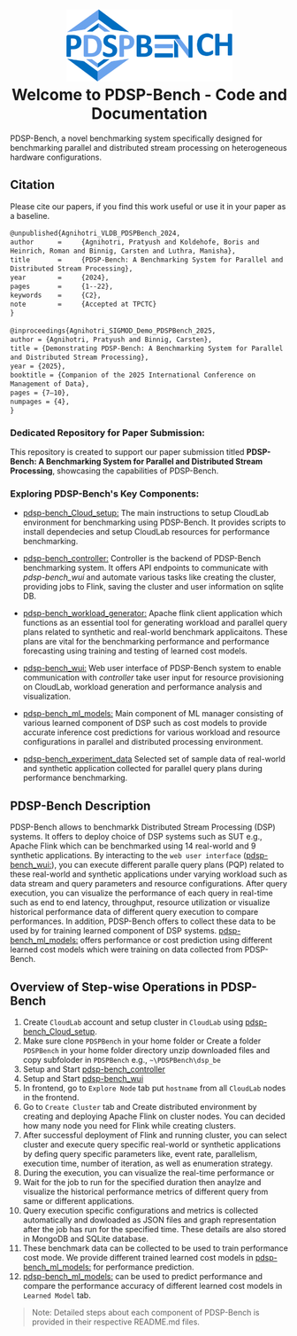<h1 align="center">
  <img src="reference_images/pdspbench_logo-1.png" alt="PDSP-Bench Logo" width="300"/>
  <br>Welcome to PDSP-Bench - Code and Documentation
</h1>

PDSP-Bench, a novel benchmarking system specifically designed for benchmarking parallel and distributed stream processing on heterogeneous hardware configurations.

## Citation

Please cite our papers, if you find this work useful or use it in your paper as a baseline.

```
@unpublished{Agnihotri_VLDB_PDSPBench_2024,
author      =     {Agnihotri, Pratyush and Koldehofe, Boris and Heinrich, Roman and Binnig, Carsten and Luthra, Manisha},
title       =     {PDSP-Bench: A Benchmarking System for Parallel and Distributed Stream Processing},
year        =     {2024},
pages       =     {1--22},
keywords    =     {C2},
note        =     {Accepted at TPCTC}
}

@inproceedings{Agnihotri_SIGMOD_Demo_PDSPBench_2025,
author = {Agnihotri, Pratyush and Binnig, Carsten},
title = {Demonstrating PDSP-Bench: A Benchmarking System for Parallel and Distributed Stream Processing},
year = {2025},
booktitle = {Companion of the 2025 International Conference on Management of Data},
pages = {7–10},
numpages = {4},
}

```

<h3>Dedicated Repository for Paper Submission:</h3>

This repository is created to support our paper submission titled **PDSP-Bench: A Benchmarking System for Parallel and Distributed Stream Processing**, showcasing the capabilities of PDSP-Bench.

<h3> Exploring PDSP-Bench's Key Components:</h3>

- [pdsp-bench_Cloud_setup:](https://github.com/pratyushagnihotri/PDSPBench/tree/master/pdsp-bench_Cloud_setup#readme) The main instructions to setup CloudLab environment for benchmarking using PDSP-Bench. It provides scripts to install dependecies and setup CloudLab resources for performance benchmarking.

- [pdsp-bench_controller:](https://github.com/pratyushagnihotri/PDSPBench/tree/master/pdsp-bench_controller#readme) Controller is the backend of PDSP-Bench benchmarking system. It offers API endpoints to communicate with *pdsp-bench_wui* and automate various tasks like creating the cluster, providing jobs to Flink, saving the cluster and user information on sqlite DB.


- [pdsp-bench_workload_generator:](https://github.com/pratyushagnihotri/PDSPBench/tree/master/pdsp-bench_workload_generator#readme) Apache flink client application which functions as an essential tool for generating workload and parallel query plans related to synthetic and real-world benchmark applicaitons. These plans are vital for the benchmarking performance and performance forecasting using training and testing of learned cost models.


- [pdsp-bench_wui:](https://github.com/pratyushagnihotri/PDSPBench/tree/master/pdsp-bench_wui#readme) Web user interface of PDSP-Bench system to enable communication with *controller* take user input for resource provisioning on CloudLab, workload generation and performance analysis and visualization.


- [pdsp-bench_ml_models:](https://github.com/pratyushagnihotri/PDSPBench/tree/master/pdsp-bench_ml_models#readme) Main component of ML manager consisting of various learned component of DSP such as cost models to provide accurate inference cost predictions for various workload and resource configurations in parallel and distributed processing environment. 


- [pdsp-bench_experiment_data](https://github.com/pratyushagnihotri/pdsp-bench_experiment_data) Selected set of sample data of real-world and synthetic application collected for parallel query plans during performance benchmarking. 


## PDSP-Bench Description
PDSP-Bench allows to benchmarkk Distributed Stream Processing (DSP) systems. It offers to deploy choice of DSP systems such as SUT e.g., Apache Flink which can be benchmarked using 14 real-world and 9 synthetic applications.  By interacting to the `web user interface` ([pdsp-bench_wui:](https://github.com/pratyushagnihotri/PDSPBench/tree/master/pdsp-bench_wui#readme)), you can execute different paralle query plans (PQP) related to these real-world and synthetic applications under varying workload such as data stream and query parameters and resource configurations. After query execution, you can visualize the performance of each query in real-time such as end to end latency, throughput, resource utilization  or visualize historical performance data of different query execution to compare performances. In addition, PDSP-Bench offers to collect these data to be used by for training learned component of DSP systems. [pdsp-bench_ml_models:](https://github.com/pratyushagnihotri/PDSPBench/tree/master/pdsp-bench_ml_models#readme) offers performance or cost prediction using different learned cost models which were training on data collected from PDSP-Bench.

## Overview of Step-wise Operations in PDSP-Bench
1. Create `CloudLab` account and setup cluster in `CloudLab` using [pdsp-bench_Cloud_setup](https://github.com/pratyushagnihotri/PDSPBench/tree/master/pdsp-bench_Cloud_setup#readme).
1. Make sure clone `PDSPBench` in your home folder or Create a folder `PDSPBench` in your home folder directory unzip downloaded files and copy subfoloder in `PDSPBench` e.g., `~\PDSPBench\dsp_be`
1. Setup and Start [pdsp-bench_controller](https://github.com/pratyushagnihotri/PDSPBench/tree/master/pdsp-bench_controller#readme)
1. Setup and Start [pdsp-bench_wui](https://github.com/pratyushagnihotri/PDSPBench/tree/master/pdsp-bench_wui#readme)
1. In frontend, go to `Explore Node` tab put `hostname` from all `CloudLab` nodes in the frontend.
1. Go to `Create Cluster` tab and Create distributed environment by creating and deploying Apache Flink on cluster nodes. You can decided how many node you need for Flink while creating clusters.
1. After successful deployment of Flink and running cluster, you can select cluster and execute query specific real-world or synthetic applications by defing query specific parameters like, event rate, parallelism, execution time, number of iteration, as well as enumeration strategy.
1. During the execution, you can visualize the real-time performance or
1. Wait for the job to run for the specified duration then anaylze and visualize the historical performance metrics of different query from same or different applications. 
1. Query execution specific configurations and metrics is collected automatically and dowloaded as JSON files and graph representation after the job has run for the specified time. These details are also stored in MongoDB and SQLite database.
1. These benchmark data can be collected to be used to train performance cost mode. We provide different trained learned cost models in [pdsp-bench_ml_models:](https://github.com/pratyushagnihotri/PDSPBench/tree/master/infer) for performance prediction.
1. [pdsp-bench_ml_models:](https://github.com/pratyushagnihotri/PDSPBench/tree/master/pdsp-bench_ml_models#readme) can be used to predict performance and compare the performance accuracy of different learned cost models in `Learned Model` tab.

> Note: Detailed steps about each component of PDSP-Bench is provided in their respective README.md files.
